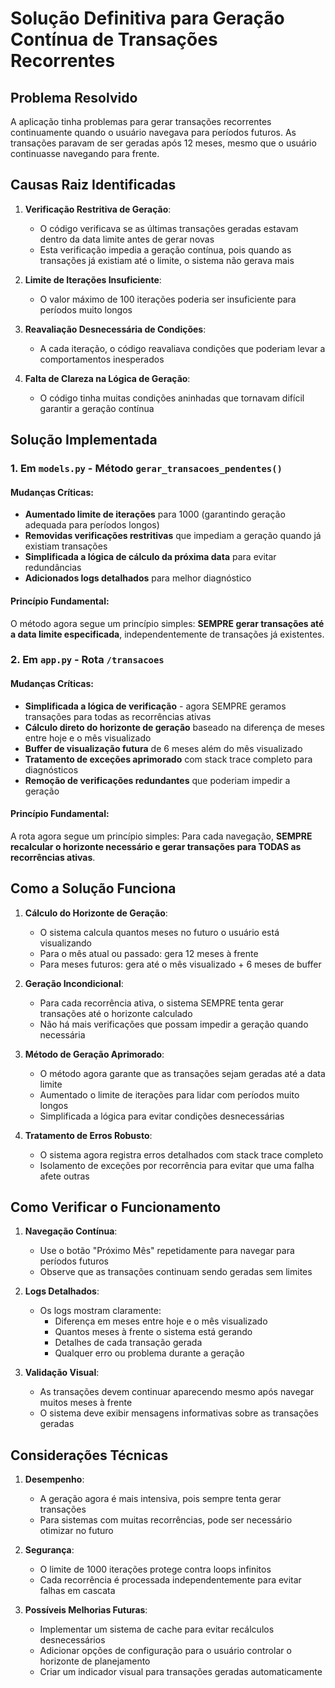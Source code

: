 # Solução Definitiva para Geração Contínua de Transações Recorrentes

## Problema Resolvido

A aplicação tinha problemas para gerar transações recorrentes continuamente quando o usuário navegava para períodos futuros. As transações paravam de ser geradas após 12 meses, mesmo que o usuário continuasse navegando para frente.

## Causas Raiz Identificadas

1. **Verificação Restritiva de Geração**:
   - O código verificava se as últimas transações geradas estavam dentro da data limite antes de gerar novas
   - Esta verificação impedia a geração contínua, pois quando as transações já existiam até o limite, o sistema não gerava mais

2. **Limite de Iterações Insuficiente**:
   - O valor máximo de 100 iterações poderia ser insuficiente para períodos muito longos

3. **Reavaliação Desnecessária de Condições**:
   - A cada iteração, o código reavaliava condições que poderiam levar a comportamentos inesperados

4. **Falta de Clareza na Lógica de Geração**:
   - O código tinha muitas condições aninhadas que tornavam difícil garantir a geração contínua

## Solução Implementada

### 1. Em `models.py` - Método `gerar_transacoes_pendentes()`

#### Mudanças Críticas:
- **Aumentado limite de iterações** para 1000 (garantindo geração adequada para períodos longos)
- **Removidas verificações restritivas** que impediam a geração quando já existiam transações
- **Simplificada a lógica de cálculo da próxima data** para evitar redundâncias
- **Adicionados logs detalhados** para melhor diagnóstico

#### Princípio Fundamental:
O método agora segue um princípio simples: **SEMPRE gerar transações até a data limite especificada**, independentemente de transações já existentes.

### 2. Em `app.py` - Rota `/transacoes`

#### Mudanças Críticas:
- **Simplificada a lógica de verificação** - agora SEMPRE geramos transações para todas as recorrências ativas
- **Cálculo direto do horizonte de geração** baseado na diferença de meses entre hoje e o mês visualizado
- **Buffer de visualização futura** de 6 meses além do mês visualizado
- **Tratamento de exceções aprimorado** com stack trace completo para diagnósticos
- **Remoção de verificações redundantes** que poderiam impedir a geração

#### Princípio Fundamental:
A rota agora segue um princípio simples: Para cada navegação, **SEMPRE recalcular o horizonte necessário e gerar transações para TODAS as recorrências ativas**.

## Como a Solução Funciona

1. **Cálculo do Horizonte de Geração**:
   - O sistema calcula quantos meses no futuro o usuário está visualizando
   - Para o mês atual ou passado: gera 12 meses à frente
   - Para meses futuros: gera até o mês visualizado + 6 meses de buffer

2. **Geração Incondicional**:
   - Para cada recorrência ativa, o sistema SEMPRE tenta gerar transações até o horizonte calculado
   - Não há mais verificações que possam impedir a geração quando necessária

3. **Método de Geração Aprimorado**:
   - O método agora garante que as transações sejam geradas até a data limite
   - Aumentado o limite de iterações para lidar com períodos muito longos
   - Simplificada a lógica para evitar condições desnecessárias

4. **Tratamento de Erros Robusto**:
   - O sistema agora registra erros detalhados com stack trace completo
   - Isolamento de exceções por recorrência para evitar que uma falha afete outras

## Como Verificar o Funcionamento

1. **Navegação Contínua**:
   - Use o botão "Próximo Mês" repetidamente para navegar para períodos futuros
   - Observe que as transações continuam sendo geradas sem limites

2. **Logs Detalhados**:
   - Os logs mostram claramente:
     - Diferença em meses entre hoje e o mês visualizado
     - Quantos meses à frente o sistema está gerando
     - Detalhes de cada transação gerada
     - Qualquer erro ou problema durante a geração

3. **Validação Visual**:
   - As transações devem continuar aparecendo mesmo após navegar muitos meses à frente
   - O sistema deve exibir mensagens informativas sobre as transações geradas

## Considerações Técnicas

1. **Desempenho**:
   - A geração agora é mais intensiva, pois sempre tenta gerar transações
   - Para sistemas com muitas recorrências, pode ser necessário otimizar no futuro

2. **Segurança**:
   - O limite de 1000 iterações protege contra loops infinitos
   - Cada recorrência é processada independentemente para evitar falhas em cascata

3. **Possíveis Melhorias Futuras**:
   - Implementar um sistema de cache para evitar recálculos desnecessários
   - Adicionar opções de configuração para o usuário controlar o horizonte de planejamento
   - Criar um indicador visual para transações geradas automaticamente
